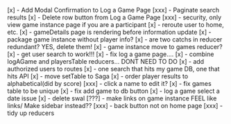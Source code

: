 [x] - Add Modal Confirmation to Log a Game Page 
[xxx] - Paginate search results
[x] - Delete row button from Log a Game Page
[xxx] - security, only view game instance page if you are a participant
[x] - reroute user to home, etc.
[x] - gameDetails page is rendering before information update
[x] - package game instance without player info?
[x] - are two catchs in reducer redundant?  YES, delete them!
[x] - game instance move to games reducer?
[x] - get user search to work!!!
[x] - fix log a game page....
[x] - combine logAGame and playersTable reducers... DONT NEED TO DO
[x] - add authorized users to routes
[x] - one search that hits my game DB, one that hits API
[x] - move setTable to Saga
[x] - order player results to alphabetical(did by score)
[xxx] - click a name to edit it?
[x] - fix games table to be unique
[x] - fix add game to db button
[x] - log a game select a date issue
[x] - delete swal
[???] - make links on game instance FEEL like links/ Make sidebar instead??
[xxx] - back button not on home page
[xxx] - tidy up reducers